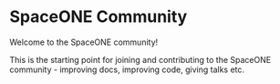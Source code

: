 # SpaceONE Community

Welcome to the SpaceONE community!

This is the starting point for joining and contributing to the SpaceONE community - improving docs, improving code, giving talks etc.
